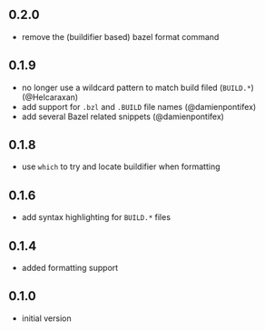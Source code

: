 ## 0.2.0

- remove the (buildifier based) bazel format command

## 0.1.9

- no longer use a wildcard pattern to match build filed (`BUILD.*`) (@Helcaraxan)
- add support for `.bzl` and `.BUILD` file names (@damienpontifex)
- add several Bazel related snippets (@damienpontifex)

## 0.1.8
- use `which` to try and locate buildifier when formatting

## 0.1.6
- add syntax highlighting for `BUILD.*` files

## 0.1.4
- added formatting support

## 0.1.0
- initial version
